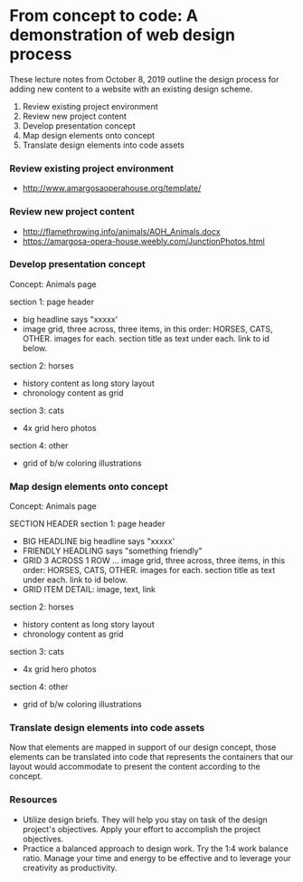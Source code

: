 # From concept to code: A demonstration of web design process 

These lecture notes from October 8, 2019 outline the design process for adding new content to a website with an existing design scheme.

1. Review existing project environment
2. Review new project content
3. Develop presentation concept
4. Map design elements onto concept
5. Translate design elements into code assets

### Review existing project environment
- http://www.amargosaoperahouse.org/template/

### Review new project content
- http://flamethrowing.info/animals/AOH_Animals.docx
- https://amargosa-opera-house.weebly.com/JunctionPhotos.html

### Develop presentation concept
Concept: Animals page

section 1: page header
- big headline says "xxxxx'
- image grid, three across, three items, in this order: HORSES, CATS, OTHER. images for each. section title as text under each. link to id below.

section 2: horses
- history content as long story layout
- chronology content as grid

section 3: cats
- 4x grid hero photos

section 4: other
- grid of b/w coloring illustrations

### Map design elements onto concept
Concept: Animals page

SECTION HEADER section 1: page header
- BIG HEADLINE big headline says "xxxxx'
- FRIENDLY HEADLING says "something friendly"
- GRID 3 ACROSS 1 ROW ... 
image grid, three across, three items, in this order: HORSES, CATS, OTHER. images for each. section title as text under each. link to id below.
- GRID ITEM DETAIL: image, text, link 

section 2: horses
- history content as long story layout
- chronology content as grid

section 3: cats
- 4x grid hero photos

section 4: other
- grid of b/w coloring illustrations

### Translate design elements into code assets
Now that elements are mapped in support of our design concept, those elements can be translated into code that represents the containers that our layout would accommodate to present the content according to the concept.

<section id=contentHeader>
	<div class=bigHeadline></div>
	<div class=friendlyHeadling></div>
	<div class=x-grid>
		<div class=large-4></div>
		<div class=large-4></div>
		<div class=large-4></div>
	</div>
</section>

### Resources
- Utilize design briefs. They will help you stay on task of the design project's objectives. Apply your effort to accomplish the project objectives.
- Practice a balanced approach to design work. Try the 1:4 work balance ratio. Manage your time and energy to be effective and to leverage your creativity as productivity. 


